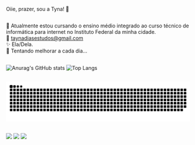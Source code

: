 Oiie, prazer, sou a Tyna! 🦋
##
🌻 Atualmente estou cursando o ensino médio integrado ao curso técnico de informática para internet no Instituto Federal da minha cidade. <br>
💬 taynadiasestudos@gmail.com<br>
✨ Ela/Dela.<br>
🌈 Tentando melhorar a cada dia...
##

![Anurag's GitHub stats](https://github-readme-stats.vercel.app/api?username=tynaaaa&show_icons=true&theme=monokai&locale=pt-br&hide_title=true&rank_icon=github)
![Top Langs](https://github-readme-stats.vercel.app/api/top-langs/?username=tynaaaa&layout=compact%&theme=monokai)
##

<picture>
  <source media="(prefers-color-scheme: dark)" srcset="https://raw.githubusercontent.com/tynaaaa/tynaaaa/output/github-contribution-grid-snake-dark.svg">
  <source media="(prefers-color-scheme: light)" srcset="https://raw.githubusercontent.com/tynaaaa/tynaaaa/output/github-contribution-grid-snake.svg">
  <img alt="github contribution grid snake animation" src="https://raw.githubusercontent.com/tynaaaa/tynaaaa/output/github-contribution-grid-snake.svg">
</picture>

##
  <a href="https://instagram.com/tyninhaaaaa" target="_blank"><img src="https://img.shields.io/badge/-Instagram-%23E4405F?style=for-the-badge&logo=instagram&logoColor=white" target="_blank"></a>
  <a href = "mailto:taynadiasestudos@gmail.com"><img src="https://img.shields.io/badge/-Gmail-%23333?style=for-the-badge&logo=gmail&logoColor=white" target="_blank"></a>
  <a href="https://www.linkedin.com/in/tayna-dias-01654322a" target="_blank"><img src="https://img.shields.io/badge/-LinkedIn-%230077B5?style=for-the-badge&logo=linkedin&logoColor=white" target="_blank"></a> 
